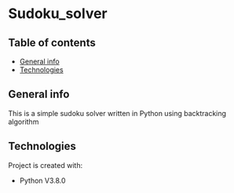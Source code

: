 # Sudoku_solver

## Table of contents
* [General info](#general-info)
* [Technologies](#technologies)

## General info
This is a simple sudoku solver written in Python using backtracking algorithm

## Technologies
Project is created with:
* Python V3.8.0

